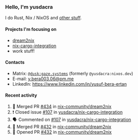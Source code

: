 ### Hello, I'm yusdacra

I do Rust, Nix / NixOS and [other stuff](https://gaze.systems/).

#### Projects I'm focusing on

- [dream2nix](https://github.com/nix-community/dream2nix)
- [nix-cargo-integration](https://github.com/yusdacra/nix-cargo-integration)
- work stuff!

#### Contacts

- Matrix: [`@dusk:gaze.systems`](https://matrix.to/#/@dusk:gaze.systems) (formerly `@yusdacra:nixos.dev`)
- E-mail: y.bera003.06@pm.me
- LinkedIn: https://www.linkedin.com/in/yusuf-bera-ertan

#### Recent activity

<!--START_SECTION:activity-->
1. 🎉 Merged PR [#434](https://github.com/nix-community/dream2nix/pull/434) in [nix-community/dream2nix](https://github.com/nix-community/dream2nix)
2. ❗️ Closed issue [#107](https://github.com/yusdacra/nix-cargo-integration/issues/107) in [yusdacra/nix-cargo-integration](https://github.com/yusdacra/nix-cargo-integration)
3. 🗣 Commented on [#107](https://github.com/yusdacra/nix-cargo-integration/issues/107) in [yusdacra/nix-cargo-integration](https://github.com/yusdacra/nix-cargo-integration)
4. 🎉 Merged PR [#432](https://github.com/nix-community/dream2nix/pull/432) in [nix-community/dream2nix](https://github.com/nix-community/dream2nix)
5. 💪 Opened PR [#432](https://github.com/nix-community/dream2nix/pull/432) in [nix-community/dream2nix](https://github.com/nix-community/dream2nix)
<!--END_SECTION:activity-->
